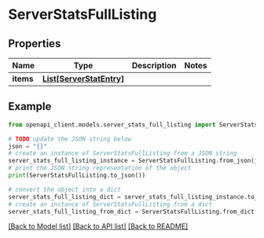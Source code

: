 # ServerStatsFullListing


## Properties

Name | Type | Description | Notes
------------ | ------------- | ------------- | -------------
**items** | [**List[ServerStatEntry]**](ServerStatEntry.md) |  | 

## Example

```python
from openapi_client.models.server_stats_full_listing import ServerStatsFullListing

# TODO update the JSON string below
json = "{}"
# create an instance of ServerStatsFullListing from a JSON string
server_stats_full_listing_instance = ServerStatsFullListing.from_json(json)
# print the JSON string representation of the object
print(ServerStatsFullListing.to_json())

# convert the object into a dict
server_stats_full_listing_dict = server_stats_full_listing_instance.to_dict()
# create an instance of ServerStatsFullListing from a dict
server_stats_full_listing_from_dict = ServerStatsFullListing.from_dict(server_stats_full_listing_dict)
```
[[Back to Model list]](../README.md#documentation-for-models) [[Back to API list]](../README.md#documentation-for-api-endpoints) [[Back to README]](../README.md)


